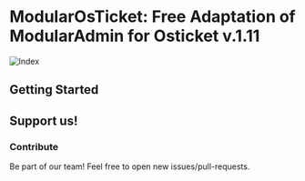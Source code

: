 # ModularOsTicket: Free Adaptation of ModularAdmin for Osticket v.1.11 

![Index](https://raw.githubusercontent.com/luffynando/ModularOsTicket/assets/screen1.png)

## Getting Started

## Support us!

### Contribute

Be part of our team! Feel free to open new issues/pull-requests.

